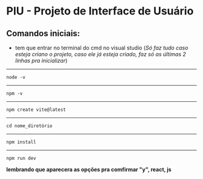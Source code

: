 # PIU - Projeto de Interface de Usuário
##  Comandos iniciais:
* tem que entrar no terminal do cmd no visual studio (*Só faz tudo caso esteja criano o projeto, caso ele já esteja criado, faz só as últimas 2 linhas pra inicializar*)
___
    node -v 
___
    npm -v 
___
    npm create vite@latest 
___
    cd nome_diretório
___
    npm install 
___
    npm run dev

**lembrando que aparecera as opções pra comfirmar "y", react, js** 
